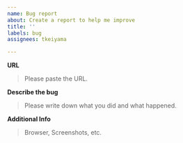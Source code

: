```yaml
---
name: Bug report
about: Create a report to help me improve
title: ''
labels: bug
assignees: tkeiyama

---
```


**URL**
> Please paste the URL.

**Describe the bug**
> Please write down what you did and what happened.

**Additional Info**
> Browser, Screenshots, etc.
